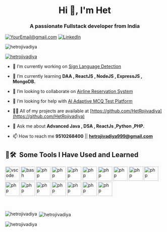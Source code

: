 <h1 align="center">Hi 👋, I'm Het</h1>
<h3 align="center">A passionate Fullstack developer from India</h3>

<a href="mailto:hetrojivadiya999@gmail.com">![YourEmail@gmail.com](https://img.shields.io/badge/Gmail-D14836?style=for-the-badge&logo=gmail&logoColor=white)</a>
[![LinkedIn](https://img.shields.io/badge/LinkedIn-0077B5?style=for-the-badge&logo=linkedin&logoColor=white)](https://www.linkedin.com/in/het-rojivadiya-181ab0226)</a>

<p align="left"> <img src="https://komarev.com/ghpvc/?username=hetrojivadiya&label=Profile%20views&color=0e75b6&style=flat" alt="hetrojivadiya" /> </p>

<p align="left"> <a href="https://twitter.com/hetrojivadiya" target="blank"><img src="https://img.shields.io/twitter/follow/hetrojivadiya?logo=twitter&style=for-the-badge" alt="hetrojivadiya" /></a> </p>

- 🔭 I’m currently working on [Sign Language Detection](https://github.com/HetRojivadiya/SignLanguage-Detection-And-Voice-To-Sign-Prediction)

- 🌱 I’m currently learning **DAA , ReactJS , NodeJS , ExpressJS , MongoDB.**

- 👯 I’m looking to collaborate on [Airline Reservation System](https://github.com/HetRojivadiya/Airline-Reservation-System)

- 🤝 I’m looking for help with [AI Adaptive MCQ Test Platform](https://github.com/HetRojivadiya/AI_-Adaptive_MCQ-_FullyMonitoring_ExamPlatform)

- 👨‍💻 All of my projects are available at [https://github.com/HetRojivadiya](https://github.com/HetRojivadiya)

- 💬 Ask me about **Advanced Java , DSA , ReactJs ,Python ,PHP.**

- 📫 How to reach me **9510268400** || **hetrojivadiya999@gmail.com**


<h2> 🚀🛠 &nbsp;Some Tools I Have Used and Learned</h2>
<p align="left">
<img src="https://cdn.jsdelivr.net/gh/devicons/devicon/icons/vscode/vscode-original.svg" alt="vscode" width="45" height="45"/>
<img src="https://cdn.jsdelivr.net/gh/devicons/devicon/icons/bash/bash-original.svg" alt="bash" width="45" height="45"/>
<img src="https://cdn.jsdelivr.net/gh/devicons/devicon/icons/php/php-original.svg" alt="php" width="45" height="45"/>
<img src="https://cdn.jsdelivr.net/gh/devicons/devicon/icons/javascript/javascript-original.svg" alt="php" width="45" height="45"/>
<img src="https://cdn.jsdelivr.net/gh/devicons/devicon/icons/html5/html5-original.svg" alt="php" width="45" height="45"/>
<img src="https://cdn.jsdelivr.net/gh/devicons/devicon/icons/mysql/mysql-original-wordmark.svg" alt="php" width="45" height="45"/>
<img src="https://cdn.jsdelivr.net/gh/devicons/devicon/icons/css3/css3-original.svg" alt="php" width="45" height="45"/>
<img src="https://cdn.jsdelivr.net/gh/devicons/devicon/icons/linux/linux-original.svg" alt="php" width="45" height="45"/>
<img src="https://cdn.jsdelivr.net/gh/devicons/devicon/icons/firebase/firebase-plain-wordmark.svg" alt="php" width="45" height="45"/>
<img src="https://cdn.jsdelivr.net/gh/devicons/devicon/icons/kotlin/kotlin-original.svg" alt="php" width="45" height="45"/>
<img src="https://cdn.jsdelivr.net/gh/devicons/devicon/icons/react/react-original.svg" alt="php" width="45" height="45"/>
<img src="https://cdn.jsdelivr.net/gh/devicons/devicon/icons/dot-net/dot-net-plain.svg" alt="php" width="45" height="45"/>
<img src="https://cdn.jsdelivr.net/gh/devicons/devicon/icons/figma/figma-original.svg" alt="php" width="45" height="45"/>
<img src="https://cdn.jsdelivr.net/gh/devicons/devicon/icons/bootstrap/bootstrap-original-wordmark.svg" alt="php" width="45" height="45"/>
<img src="https://cdn.jsdelivr.net/gh/devicons/devicon/icons/photoshop/photoshop-plain.svg" alt="php" width="45" height="45"/>
<img src="https://cdn.jsdelivr.net/gh/devicons/devicon/icons/java/java-plain.svg" alt="php" width="45" height="45"/>
<img src="https://cdn.jsdelivr.net/gh/devicons/devicon/icons/c/c-plain.svg" alt="php" width="45" height="45"/>
</p>
<br>
<div>
<p><img align="left" src="https://github-readme-stats.vercel.app/api/top-langs?username=hetrojivadiya&show_icons=true&locale=en&layout=compact" alt="hetrojivadiya" /></p>

<p>&nbsp;<img align="center" src="https://github-readme-stats.vercel.app/api?username=hetrojivadiya&show_icons=true&locale=en" alt="hetrojivadiya" /></p>

<p><img align="center" src="https://github-readme-streak-stats.herokuapp.com/?user=hetrojivadiya&" alt="hetrojivadiya" /></p>
</div>
